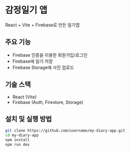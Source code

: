 # 감정일기 앱
React + Vite + Firebase로 만든 일기앱

## 주요 기능
- Firebase 인증을 이용한 회원가입/로그인
- Firebase에 일기 저장
- Firebase Storage에 사진 업로드

## 기술 스택
- React (Vite)
- Firebase (Auth, Firestore, Storage)

## 설치 및 실행 방법
```bash
git clone https://github.com/username/my-diary-app.git
cd my-diary-app
npm install
npm run dev
